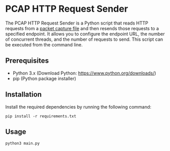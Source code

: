 # PCAP HTTP Request Sender   

The PCAP HTTP Request Sender is a Python script that reads HTTP requests from a [packet capture file](https://en.wikipedia.org/wiki/Pcap) and then resends those requests to a specified endpoint. It allows you to configure the endpoint URL, the number of concurrent threads, and the number of requests to send. This script can be executed from the command line.

## Prerequisites

- Python 3.x (Download Python: https://www.python.org/downloads/)
- pip (Python package installer)

## Installation

Install the required dependencies by running the following command:

```
pip install -r requirements.txt
```

## Usage

``
python3 main.py
``
